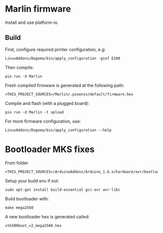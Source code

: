 
# Marlin firmware

Install and use platform-io.

## Build

First, configure required printer configuration, e.g:
```
LinuxAddons/Dagoma/bin/apply_configuration -gcof E200
```

Then compile:
```
pio run -d Marlin
```

Fresh compiled firmware is generated at the following path:
```
<THIS_PROJECT_SOURCES>/Marlin/.pioenvs/default/firmware.hex
```

Compile and flash (with a plugged board):
```
pio run -d Marlin -t upload
```

For more firmware configuration, use:
```
LinuxAddons/Dagoma/bin/apply_configuration --help
```


# Bootloader MKS fixes

From folder
```
<THIS_PROJECT_SOURCES>/ArduinoAddons/Arduino_1.6.x/hardware/avr/bootloaders/stk500v2
```

Setup your build env if not:
```
sudo apt-get install build-essential gcc-avr avr-libc
```

Build bootloader with:
```
make mega2560
```

A new bootloader hex is generated called:
```
stk500boot_v2_mega2560.hex

```